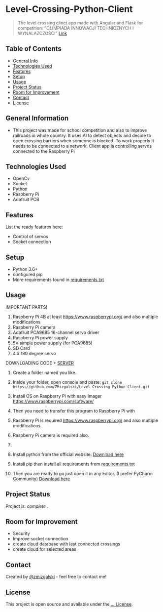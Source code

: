 # Level-Crossing-Python-Client
> The level crossing clinet app made with Angular and Flask for competition: "OLIMPIADA INNOWACJI TECHNICZNYCH I WYNALAZCZOŚCI" [Link](https://www.pzswir.pl/olimpiada)

## Table of Contents
* [General Info](#general-information)
* [Technologies Used](#technologies-used)
* [Features](#features)
* [Setup](#setup)
* [Usage](#usage)
* [Project Status](#project-status)
* [Room for Improvement](#room-for-improvement)
* [Contact](#contact)
* [License](#license)

## General Information
- This project was made for school competition and also to improve railroads in whole country. It uses AI to detect objects and decide to open crossing barriers when someone is blocked. To work properly it needs to be connected to a network. Client app is controlling servos connected to the Raspberry Pi

## Technologies Used
- OpenCv
- Socket
- Python
- Raspberry Pi
- Adafruit PCB

## Features
List the ready features here:
- Control of servos
- Socket connection

## Setup
- Python 3.6+
- configured pip
- More requirements found in [requirements.txt](https://github.com/ZMizgalski/Level-Crossing-Python-Client/blob/master/requirements.txt)

## Usage

IMPORTANT PARTS!
1. Raspberry Pi 4B at least https://www.raspberrypi.org/ and also multiple modifications
2. Raspberry Pi camera
3. Adafruit PCA9685 16-channel servo driver
4. Raspberry Pi power supply
5. 5V simple power supply (for PCA9685)
6. SD Card
7. 4 x 180 degree servo

DOWNLOADING CODE + [SERVER](https://github.com/ZMizgalski/Level-Crossing-Python-Server) 
1. Create a folder named you like.
2. Inside your folder, open console and paste: `git clone https://github.com/ZMizgalski/Level-Crossing-Python-Client.git`
3. Install OS on Raspberry Pi with easy Imager https://www.raspberrypi.com/software/
4. Then you need to transfer this program to Raspberry Pi with 

3. Raspberry Pi is required https://www.raspberrypi.org/ and also multiple modifications.
6. Raspberry Pi camera is required also.
7.
8. Install python from the official website. [Download here](https://www.python.org/downloads/)
9. Install pip then install all requirements from [requirements.txt](https://github.com/ZMizgalski/Level-Crossing-Python-Client/blob/master/requirements.txt)

7. Then you are ready to go just open it in any Editor. (I prefer PyCharm Community) [Download here](https://www.jetbrains.com/pycharm/)

## Project Status
Project is:  _complete_ .

## Room for Improvement
- Security
- Improve socket connection
- create cloud database with last connected crossings
- create cloud for selected areas

## Contact
Created by [@zmizgalski](https://zmizgalski.github.io/) - feel free to contact me!

## License
This project is open source and available under the [... License](https://github.com/ZMizgalski/Level-Crossing-Python-Client/blob/master/LICENSE).
